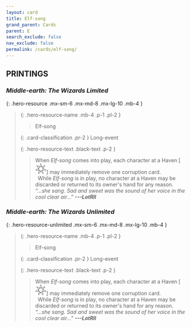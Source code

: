 ```yaml
---
layout: card
title: Elf-song
grand_parent: Cards
parent: E
search_exclude: false
nav_exclude: false
permalink: /cards/elf-song/
---
```


## PRINTINGS


### _Middle-earth: The Wizards Limited_

{: .hero-resource .mx-sm-6 .mx-md-8 .mx-lg-10 .mb-4 }
> {: .hero-resource-name .mb-4 .p-1 .pl-2 }
> > <div class="card-mp"></div>
> > <div class="card-name">Elf-song</div>
>
> {: .card-classification .pr-2 }
> Long-event
>
> {: .hero-resource-text .black-text .p-2 }
> > When _Elf-song_ comes into play, each character at a Haven \[![](/assets/images/free-haven.svg)] may immediately remove one corruption card. <br>&ensp;While _Elf-song_ is in play, no character at a Haven may be discarded or returned to its owner's hand for any reason.   <br>_“...she sang. Sad and sweet was the sound of her voice in the cool clear air...”_ ***---&#65279;LotRII*** 
> 

### _Middle-earth: The Wizards Unlimited_

{: .hero-resource-unlimited .mx-sm-6 .mx-md-8 .mx-lg-10 .mb-4 }
> {: .hero-resource-name .mb-4 .p-1 .pl-2 }
> > <div class="card-mp"></div>
> > <div class="card-name">Elf-song</div>
>
> {: .card-classification .pr-2 }
> Long-event
>
> {: .hero-resource-text .black-text .p-2 }
> > When _Elf-song_ comes into play, each character at a Haven \[![](/assets/images/free-haven.svg)] may immediately remove one corruption card. <br>&ensp;While _Elf-song_ is in play, no character at a Haven may be discarded or returned to its owner's hand for any reason.   <br>_“...she sang. Sad and sweet was the sound of her voice in the cool clear air...”_ ***---&#65279;LotRII*** 
> 

